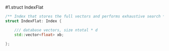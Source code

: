 #1.struct IndexFlat

```cpp
/** Index that stores the full vectors and performs exhaustive search */
struct IndexFlat: Index {

    /// database vectors, size ntotal * d
    std::vector<float> xb;

};

```